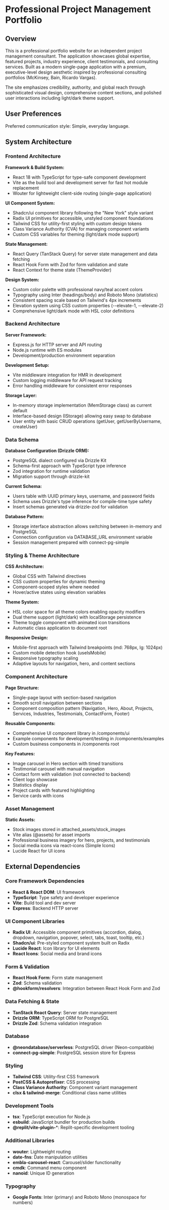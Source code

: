 # Professional Project Management Portfolio

## Overview

This is a professional portfolio website for an independent project management consultant. The application showcases global expertise, featured projects, industry experience, client testimonials, and consulting services. Built as a modern single-page application with a premium, executive-level design aesthetic inspired by professional consulting portfolios (McKinsey, Bain, Ricardo Vargas).

The site emphasizes credibility, authority, and global reach through sophisticated visual design, comprehensive content sections, and polished user interactions including light/dark theme support.

## User Preferences

Preferred communication style: Simple, everyday language.

## System Architecture

### Frontend Architecture

**Framework & Build System:**
- React 18 with TypeScript for type-safe component development
- Vite as the build tool and development server for fast hot module replacement
- Wouter for lightweight client-side routing (single-page application)

**UI Component System:**
- Shadcn/ui component library following the "New York" style variant
- Radix UI primitives for accessible, unstyled component foundations
- Tailwind CSS for utility-first styling with custom design tokens
- Class Variance Authority (CVA) for managing component variants
- Custom CSS variables for theming (light/dark mode support)

**State Management:**
- React Query (TanStack Query) for server state management and data fetching
- React Hook Form with Zod for form validation and state
- React Context for theme state (ThemeProvider)

**Design System:**
- Custom color palette with professional navy/teal accent colors
- Typography using Inter (headings/body) and Roboto Mono (statistics)
- Consistent spacing scale based on Tailwind's 4px increments
- Elevation system using CSS custom properties (--elevate-1, --elevate-2)
- Comprehensive light/dark mode with HSL color definitions

### Backend Architecture

**Server Framework:**
- Express.js for HTTP server and API routing
- Node.js runtime with ES modules
- Development/production environment separation

**Development Setup:**
- Vite middleware integration for HMR in development
- Custom logging middleware for API request tracking
- Error handling middleware for consistent error responses

**Storage Layer:**
- In-memory storage implementation (MemStorage class) as current default
- Interface-based design (IStorage) allowing easy swap to database
- User entity with basic CRUD operations (getUser, getUserByUsername, createUser)

### Data Schema

**Database Configuration (Drizzle ORM):**
- PostgreSQL dialect configured via Drizzle Kit
- Schema-first approach with TypeScript type inference
- Zod integration for runtime validation
- Migration support through drizzle-kit

**Current Schema:**
- Users table with UUID primary keys, username, and password fields
- Schema uses Drizzle's type inference for compile-time type safety
- Insert schemas generated via drizzle-zod for validation

**Database Pattern:**
- Storage interface abstraction allows switching between in-memory and PostgreSQL
- Connection configuration via DATABASE_URL environment variable
- Session management prepared with connect-pg-simple

### Styling & Theme Architecture

**CSS Architecture:**
- Global CSS with Tailwind directives
- CSS custom properties for dynamic theming
- Component-scoped styles where needed
- Hover/active states using elevation variables

**Theme System:**
- HSL color space for all theme colors enabling opacity modifiers
- Dual theme support (light/dark) with localStorage persistence
- Theme toggle component with animated icon transitions
- Automatic class application to document root

**Responsive Design:**
- Mobile-first approach with Tailwind breakpoints (md: 768px, lg: 1024px)
- Custom mobile detection hook (useIsMobile)
- Responsive typography scaling
- Adaptive layouts for navigation, hero, and content sections

### Component Architecture

**Page Structure:**
- Single-page layout with section-based navigation
- Smooth scroll navigation between sections
- Component composition pattern (Navigation, Hero, About, Projects, Services, Industries, Testimonials, ContactForm, Footer)

**Reusable Components:**
- Comprehensive UI component library in /components/ui
- Example components for development/testing in /components/examples
- Custom business components in /components root

**Key Features:**
- Image carousel in Hero section with timed transitions
- Testimonial carousel with manual navigation
- Contact form with validation (not connected to backend)
- Client logo showcase
- Statistics display
- Project cards with featured highlighting
- Service cards with icons

### Asset Management

**Static Assets:**
- Stock images stored in attached_assets/stock_images
- Vite alias (@assets) for asset imports
- Professional business imagery for hero, projects, and testimonials
- Social media icons via react-icons (Simple Icons)
- Lucide React for UI icons

## External Dependencies

### Core Framework Dependencies
- **React & React DOM**: UI framework
- **TypeScript**: Type safety and developer experience
- **Vite**: Build tool and dev server
- **Express**: Backend HTTP server

### UI Component Libraries
- **Radix UI**: Accessible component primitives (accordion, dialog, dropdown, navigation, popover, select, tabs, toast, tooltip, etc.)
- **Shadcn/ui**: Pre-styled component system built on Radix
- **Lucide React**: Icon library for UI elements
- **React Icons**: Social media and brand icons

### Form & Validation
- **React Hook Form**: Form state management
- **Zod**: Schema validation
- **@hookform/resolvers**: Integration between React Hook Form and Zod

### Data Fetching & State
- **TanStack React Query**: Server state management
- **Drizzle ORM**: TypeScript ORM for PostgreSQL
- **Drizzle Zod**: Schema validation integration

### Database
- **@neondatabase/serverless**: PostgreSQL driver (Neon-compatible)
- **connect-pg-simple**: PostgreSQL session store for Express

### Styling
- **Tailwind CSS**: Utility-first CSS framework
- **PostCSS & Autoprefixer**: CSS processing
- **Class Variance Authority**: Component variant management
- **clsx & tailwind-merge**: Conditional class name utilities

### Development Tools
- **tsx**: TypeScript execution for Node.js
- **esbuild**: JavaScript bundler for production builds
- **@replit/vite-plugin-***: Replit-specific development tooling

### Additional Libraries
- **wouter**: Lightweight routing
- **date-fns**: Date manipulation utilities
- **embla-carousel-react**: Carousel/slider functionality
- **cmdk**: Command menu component
- **nanoid**: Unique ID generation

### Typography
- **Google Fonts**: Inter (primary) and Roboto Mono (monospace for numbers)